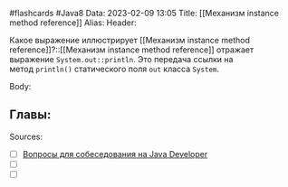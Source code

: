 #flashcards #Java8 
Data: 2023-02-09 13:05
Title: [[Механизм instance method reference]]
Alias:
Header:

Какое выражение иллюстрирует [[Механизм instance method reference]]?::[[Механизм instance method reference]] отражает выражение `System.out::println`. Это передача ссылки на метод `println()` статического поля `out` класса `System`.
<!--SR:!2023-03-14,3,210-->



Body:






Главы:
-


Sources:
- [ ] [Вопросы для собеседования на Java Developer](https://github.com/enhorse/java-interview/blob/master/README.md#%D0%9E%D0%9E%D0%9F)
- [ ] []()
- [ ] []()
